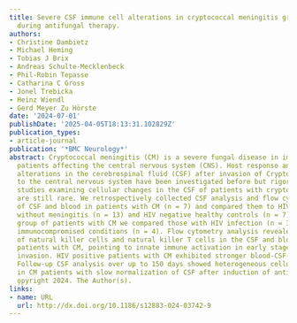 ```yaml
---
title: Severe CSF immune cell alterations in cryptococcal meningitis gradually resolve
  during antifungal therapy.
authors:
- Christine Dambietz
- Michael Heming
- Tobias J Brix
- Andreas Schulte-Mecklenbeck
- Phil-Robin Tepasse
- Catharina C Gross
- Jonel Trebicka
- Heinz Wiendl
- Gerd Meyer Zu Hörste
date: '2024-07-01'
publishDate: '2025-04-05T18:13:31.102829Z'
publication_types:
- article-journal
publication: '*BMC Neurology*'
abstract: Cryptococcal meningitis (CM) is a severe fungal disease in immunocompromised
  patients affecting the central nervous system (CNS). Host response and immunological
  alterations in the cerebrospinal fluid (CSF) after invasion of Cryptococcus neoformans
  to the central nervous system have been investigated before but rigorous and comprehensive
  studies examining cellular changes in the CSF of patients with cryptococccal meningitis
  are still rare. We retrospectively collected CSF analysis and flow cytometry data
  of CSF and blood in patients with CM (n = 7) and compared them to HIV positive patients
  without meningitis (n = 13) and HIV negative healthy controls (n = 7). Within the
  group of patients with CM we compared those with HIV infection (n = 3) or other
  immunocompromised conditions (n = 4). Flow cytometry analysis revealed an elevation
  of natural killer cells and natural killer T cells in the CSF and blood of HIV negative
  patients with CM, pointing to innate immune activation in early stages after fungal
  invasion. HIV positive patients with CM exhibited stronger blood-CSF-barrier disruption.
  Follow-up CSF analysis over up to 150 days showed heterogeneous cellular courses
  in CM patients with slow normalization of CSF after induction of antifungal therapy.
  o̧pyright 2024. The Author(s).
links:
- name: URL
  url: http://dx.doi.org/10.1186/s12883-024-03742-9
---
```

